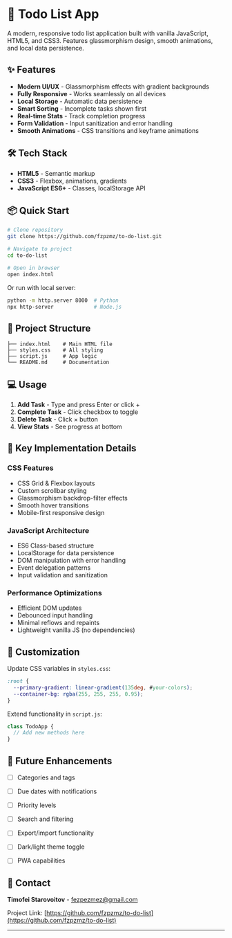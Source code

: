 # 📝 Todo List App

A modern, responsive todo list application built with vanilla JavaScript, HTML5, and CSS3. Features glassmorphism design, smooth animations, and local data persistence.


## ✨ Features

- **Modern UI/UX** - Glassmorphism effects with gradient backgrounds
- **Fully Responsive** - Works seamlessly on all devices
- **Local Storage** - Automatic data persistence
- **Smart Sorting** - Incomplete tasks shown first
- **Real-time Stats** - Track completion progress
- **Form Validation** - Input sanitization and error handling
- **Smooth Animations** - CSS transitions and keyframe animations


## 🛠️ Tech Stack

- **HTML5** - Semantic markup
- **CSS3** - Flexbox, animations, gradients
- **JavaScript ES6+** - Classes, localStorage API

## 📦 Quick Start

```bash
# Clone repository
git clone https://github.com/fzpzmz/to-do-list.git

# Navigate to project
cd to-do-list

# Open in browser
open index.html
```

Or run with local server:
```bash
python -m http.server 8000  # Python
npx http-server             # Node.js
```

## 📁 Project Structure

```
├── index.html    # Main HTML file
├── styles.css    # All styling
├── script.js     # App logic
└── README.md     # Documentation
```

## 💻 Usage

1. **Add Task** - Type and press Enter or click +
2. **Complete Task** - Click checkbox to toggle
3. **Delete Task** - Click × button
4. **View Stats** - See progress at bottom

## 🎨 Key Implementation Details

### CSS Features
- CSS Grid & Flexbox layouts
- Custom scrollbar styling
- Glassmorphism backdrop-filter effects
- Smooth hover transitions
- Mobile-first responsive design

### JavaScript Architecture
- ES6 Class-based structure
- LocalStorage for data persistence
- DOM manipulation with error handling
- Event delegation patterns
- Input validation and sanitization

### Performance Optimizations
- Efficient DOM updates
- Debounced input handling
- Minimal reflows and repaints
- Lightweight vanilla JS (no dependencies)

## 🔧 Customization

Update CSS variables in `styles.css`:
```css
:root {
  --primary-gradient: linear-gradient(135deg, #your-colors);
  --container-bg: rgba(255, 255, 255, 0.95);
}
```

Extend functionality in `script.js`:
```javascript
class TodoApp {
  // Add new methods here
}
```

## 🚀 Future Enhancements

- [ ] Categories and tags
- [ ] Due dates with notifications
- [ ] Priority levels
- [ ] Search and filtering
- [ ] Export/import functionality
- [ ] Dark/light theme toggle
- [ ] PWA capabilities


## 📧 Contact

**Timofei Starovoitov** - fezpezmez@gmail.com

Project Link: [https://github.com/fzpzmz/to-do-list](https://github.com/fzpzmz/to-do-list)

---
